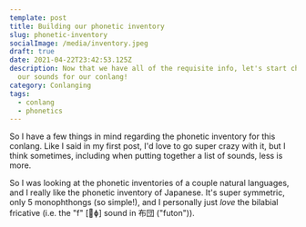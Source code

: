 ```yaml
---
template: post
title: Building our phonetic inventory
slug: phonetic-inventory
socialImage: /media/inventory.jpeg
draft: true
date: 2021-04-22T23:42:53.125Z
description: Now that we have all of the requisite info, let's start choosing
  our sounds for our conlang!
category: Conlanging
tags:
  - conlang
  - phonetics
---
```

So I have a few things in mind regarding the phonetic inventory for this conlang. Like I said in my first post, I'd love to go super crazy with it, but I think sometimes, including when putting together a list of sounds, less is more.

So I was looking at the phonetic inventories of a couple natural languages, and I really like the phonetic inventory of Japanese. It's super symmetric, only 5 monophthongs (so simple!), and I personally just <em>love</em> the bilabial fricative (i.e. the "f" [ɸ] sound in 布団 ("futon")).